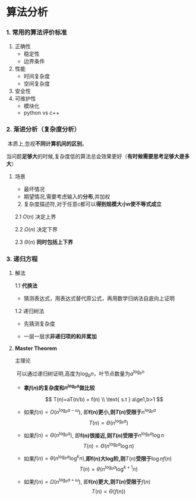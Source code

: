 # 算法分析

### 1. 常用的算法评价标准

1. 正确性
   - 稳定性
   - 边界条件
2. 性能
   - 时间复杂度
   - 空间复杂度
3. 安全性
4. 可维护性
   - 模块化
   - python vs c++



### 2. 渐进分析（复杂度分析）

​	本质上,忽视**不同计算机间的区别**。

​	当问题**足够大**的时候,复杂度低的算法总会效果更好（**有时候需要思考足够大是多大**）

 1. 场景

    - 最坏情况
    - 期望情况,需要考虑输入的**分布**,并加权

	2. 复杂度描述符,对于任意c都可以**得到规模大小n使不等式成立**

    2.1 $O(n)$ 决定上界

    2.2 $\Omega(n)$ 决定下界

    2.3 $\Theta(n)$ **同时包括上下界**



### 3. 递归方程

1. 解法

   1.1 **代换法**

   - 猜测表达式，用表达式替代原公式，再用数学归纳法自底向上证明

   1.2 递归树法

   - 先猜测复杂度

   - 一层一层求**非递归项的和并累加**

     

2. **Master Theorem**

   主理论

   ​	可以通过递归树证明,高度为$\log_b n$，叶节点数量为$a^{\log_b n}$

   - **拿$f(n)$的复杂度和$n^{\log_b a}$做比较**
   
   $$
   T(n)=aT(n/b) + f(n) \\
\text{ s.t   } a\ge1,b>1
   $$
   
   - 如果$f(n)=O(n^{\log_b a-\omega})$, 即**f(n)更小,则$T(n)$受限于**$n^{\log_b a}$
     $$
     T(n)=\Theta(n^{\log_ba})
     $$
     
   - 如果$f(n)=\Theta(n^{\log_b a})$, 即**f(n)很接近,则$T(n)$受限于**$n^{\log_b a}\log n$
     $$
     T(n)=\Theta(n^{\log_ba}\log n)
     $$
   
   - 如果$f(n)=\theta(n^{\log_b a}\log^k n)$,**即f(n)大log阶,则**$T(n)$**受限于**$\log nf(n)$
        $$
        T(n)=\theta(n^{\log_b a}\log^{k+1}n)
        $$
        
        
   - 如果$f(n)=\Omega(n^{\log_b a+\omega})$, 即**f(n)更大,则$T(n)$受限于**$f(n)$
        $$
        T(n)=\Theta(f(n))
        $$

